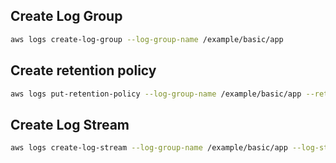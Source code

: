 ## Create Log Group
```sh
aws logs create-log-group --log-group-name /example/basic/app
```
## Create retention policy
```sh
aws logs put-retention-policy --log-group-name /example/basic/app --retention-in-days 1
```

## Create Log Stream
```sh
aws logs create-log-stream --log-group-name /example/basic/app --log-stream-name $(date +%s)
```